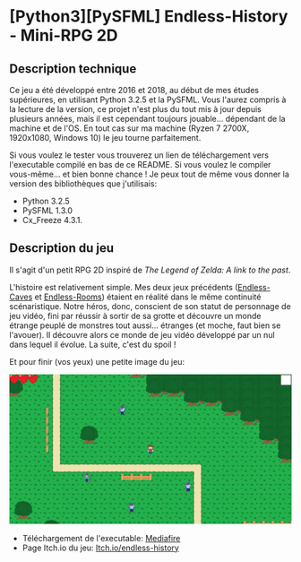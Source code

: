 # [Python3][PySFML] Endless-History - Mini-RPG 2D

## Description technique

Ce jeu a été développé entre 2016 et 2018, au début de mes études supérieures, en utilisant Python 3.2.5 et la PySFML.
Vous l'aurez compris à la lecture de la version, ce projet n'est plus du tout mis à jour depuis plusieurs années, mais il est cependant toujours jouable... dépendant de la machine et de l'OS. En tout cas sur ma machine (Ryzen 7 2700X, 1920x1080, Windows 10) le jeu tourne parfaitement.

Si vous voulez le tester vous trouverez un lien de téléchargement vers l'executable compilé en bas de ce README. Si vous voulez le compiler vous-même... et bien bonne chance ! Je peux tout de même vous donner la version des bibliothèques que j'utilisais:
- Python 3.2.5
- PySFML 1.3.0
- Cx_Freeze 4.3.1.

## Description du jeu

Il s'agit d'un petit RPG 2D inspiré de *The Legend of Zelda: A link to the past*.

L'histoire est relativement simple. Mes deux jeux précédents ([Endless-Caves](https://github.com/Reiex/Endless-Caves) et [Endless-Rooms](https://github.com/Reiex/Endless-Rooms)) étaient en réalité dans le même continuité scénaristique.
Notre héros, donc, conscient de son statut de personnage de jeu vidéo, fini par réussir à sortir de sa grotte et découvre un monde étrange peuplé de monstres tout aussi... étranges (et moche, faut bien se l'avouer).
Il découvre alors ce monde de jeu vidéo développé par un nul dans lequel il évolue. La suite, c'est du spoil !

Et pour finir (vos yeux) une petite image du jeu:

![Image du jeu](images/screenshot.png)

- Téléchargement de l'executable: [Mediafire](http://www.mediafire.com/file/pkykgkkcrgaxbyj/Endless-history.rar/file)
- Page Itch.io du jeu: [Itch.io/endless-history](https://my-fucking-games.itch.io/endless-history)

